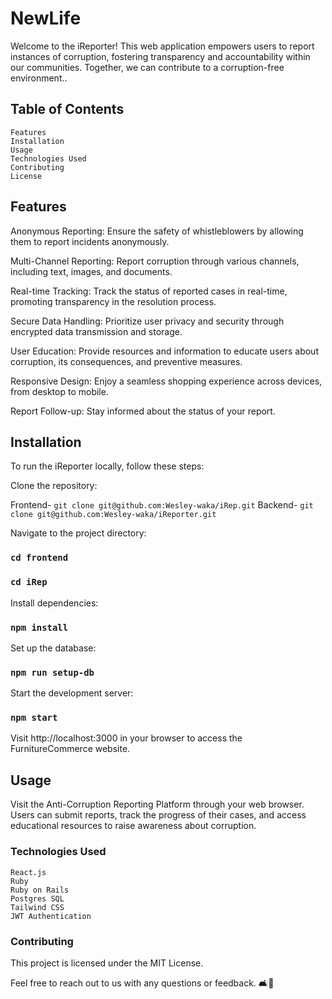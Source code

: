 # NewLife

Welcome to the iReporter! This web application empowers users to report instances of corruption, fostering transparency and accountability within our communities. Together, we can contribute to a corruption-free environment..

## Table of Contents

    Features
    Installation
    Usage
    Technologies Used
    Contributing
    License

## Features

Anonymous Reporting: Ensure the safety of whistleblowers by allowing them to report incidents anonymously.

Multi-Channel Reporting: Report corruption through various channels, including text, images, and documents.

Real-time Tracking: Track the status of reported cases in real-time, promoting transparency in the resolution process.

Secure Data Handling: Prioritize user privacy and security through encrypted data transmission and storage.

User Education: Provide resources and information to educate users about corruption, its consequences, and preventive measures.

Responsive Design: Enjoy a seamless shopping experience across devices, from desktop to mobile.

Report Follow-up: Stay informed about the status of your report.

## Installation

To run the iReporter locally, follow these steps:

Clone the repository:

Frontend- `git clone git@github.com:Wesley-waka/iRep.git`
Backend- `git clone git@github.com:Wesley-waka/iReporter.git`


Navigate to the project directory:

### `cd frontend`
### `cd iRep`

Install dependencies:

### `npm install`

Set up the database:

### `npm run setup-db`

Start the development server:

### `npm start`

Visit http://localhost:3000 in your browser to access the FurnitureCommerce website.

## Usage

Visit the Anti-Corruption Reporting Platform through your web browser. Users can submit reports, track the progress of their cases, and access educational resources to raise awareness about corruption.

### Technologies Used

    React.js
    Ruby
    Ruby on Rails
    Postgres SQL
    Tailwind CSS
    JWT Authentication

### Contributing

This project is licensed under the MIT License.

Feel free to reach out to us with any questions or feedback. 🛋️🏡

